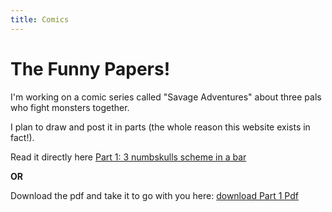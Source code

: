 ```yaml
---
title: Comics
---
```

# The Funny Papers!

I'm working on a comic series called "Savage Adventures" about three pals who fight monsters together.

I plan to draw and post it in parts (the whole reason this website exists in fact!).

Read it directly here [Part 1: 3 numbskulls scheme in a bar](part1.md)

**OR**

Download the pdf and take it to go with you here: [download Part 1 Pdf](assets/images/comic/part1/Savage%20Adventures%20Part%201%20PDF.pdf)
